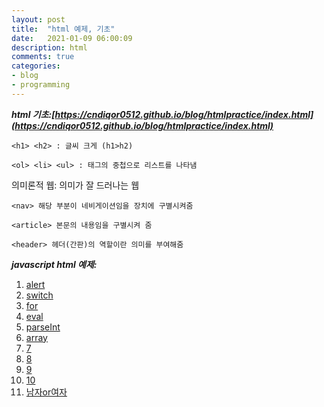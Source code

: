 ```yaml
---
layout: post
title:  "html 예제, 기초"
date:   2021-01-09 06:00:09
description: html
comments: true
categories: 
- blog
- programming
---
```

***html 기초:[https://cndiqor0512.github.io/blog/htmlpractice/index.html](https://cndiqor0512.github.io/blog/htmlpractice/index.html)***
~~~ 
<h1> <h2> : 글씨 크게 (h1>h2)
~~~ 

 ~~~
 <ol> <li> <ul> : 태그의 중첩으로 리스트를 나타냄
 ~~~
 의미론적 웹: 의미가 잘 드러나는 웹
~~~
<nav> 해당 부분이 네비게이션임을 장치에 구별시켜줌 
~~~
~~~
<article> 본문의 내용임을 구별시켜 줌 
~~~
~~~
<header> 헤더(간판)의 역할이란 의미를 부여해줌
~~~

***javascript html 예제:***
1. [alert](https://cndiqor0512.github.io/blog/htmlpractice/alert.html)
2. [switch](https://cndiqor0512.github.io/blog/htmlpractice/switch.html)
3. [for](https://cndiqor0512.github.io/blog/htmlpractice/for.html)
4. [eval](https://cndiqor0512.github.io/blog/htmlpractice/eval.html)
5. [parseInt](https://cndiqor0512.github.io/blog/htmlpractice/parseInt.html)
6. [array](https://cndiqor0512.github.io/blog/htmlpractice/array.html)
7. [7](https://cndiqor0512.github.io/blog/htmlpractice/optionselect.html)
8. [8](https://cndiqor0512.github.io/blog/htmlpractice/selectedoption.html)
9. [9](https://cndiqor0512.github.io/blog/htmlpractice/9.html)
10. [10](https://cndiqor0512.github.io/blog/htmlpractice/10.html)
11. [남자or여자](https://cndiqor0512.github.io/blog/htmlpractice/f_or_m.html)

